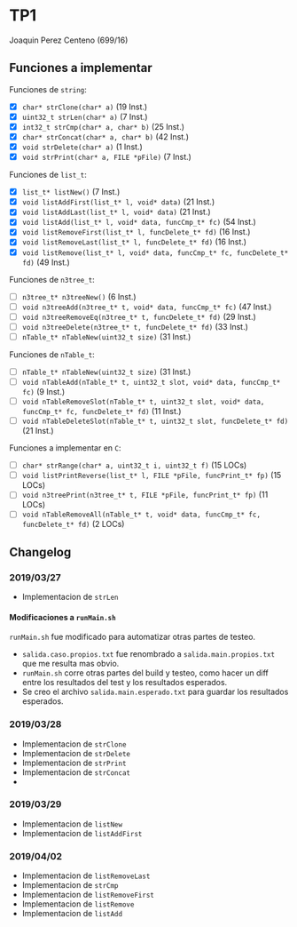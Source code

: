 # TP1

Joaquin Perez Centeno (699/16)

## Funciones a implementar

Funciones de `string`:
- [X] `char* strClone(char* a)` (19 Inst.)
- [X] `uint32_t strLen(char* a)` (7 Inst.)
- [X] `int32_t strCmp(char* a, char* b)` (25 Inst.)
- [X] `char* strConcat(char* a, char* b)` (42 Inst.)
- [X] `void strDelete(char* a)` (1 Inst.)
- [X] `void strPrint(char* a, FILE *pFile)` (7 Inst.)

Funciones de `list_t`:
- [X] `list_t* listNew()` (7 Inst.)
- [X] `void listAddFirst(list_t* l, void* data)` (21 Inst.)
- [X] `void listAddLast(list_t* l, void* data)` (21 Inst.)
- [X] `void listAdd(list_t* l, void* data, funcCmp_t* fc)` (54 Inst.)
- [X] `void listRemoveFirst(list_t* l, funcDelete_t* fd)` (16 Inst.)
- [X] `void listRemoveLast(list_t* l, funcDelete_t* fd)` (16 Inst.)
- [X] `void listRemove(list_t* l, void* data, funcCmp_t* fc, funcDelete_t* fd)` (49 Inst.)

Funciones de `n3tree_t`:
- [ ] `n3tree_t* n3treeNew()` (6 Inst.)
- [ ] `void n3treeAdd(n3tree_t* t, void* data, funcCmp_t* fc)` (47 Inst.)
- [ ] `void n3treeRemoveEq(n3tree_t* t, funcDelete_t* fd)` (29 Inst.)
- [ ] `void n3treeDelete(n3tree_t* t, funcDelete_t* fd)` (33 Inst.)
- [ ] `nTable_t* nTableNew(uint32_t size)` (31 Inst.)

Funciones de `nTable_t`:
- [ ] `nTable_t* nTableNew(uint32_t size)` (31 Inst.)
- [ ] `void nTableAdd(nTable_t* t, uint32_t slot, void* data, funcCmp_t* fc)` (9 Inst.)
- [ ] `void nTableRemoveSlot(nTable_t* t, uint32_t slot, void* data, funcCmp_t* fc, funcDelete_t* fd)` (11 Inst.)
- [ ] `void nTableDeleteSlot(nTable_t* t, uint32_t slot, funcDelete_t* fd)` (21 Inst.)

Funciones a implementar en `C`:
- [ ] `char* strRange(char* a, uint32_t i, uint32_t f)` (15 LOCs)
- [ ] `void listPrintReverse(list_t* l, FILE *pFile, funcPrint_t* fp)` (15 LOCs)
- [ ] `void n3treePrint(n3tree_t* t, FILE *pFile, funcPrint_t* fp)` (11 LOCs)
- [ ] `void nTableRemoveAll(nTable_t* t, void* data, funcCmp_t* fc, funcDelete_t* fd)` (2 LOCs)

## Changelog

### 2019/03/27

- Implementacion de `strLen`

#### Modificaciones a `runMain.sh`

`runMain.sh` fue modificado para automatizar otras partes de testeo.

- `salida.caso.propios.txt` fue renombrado a `salida.main.propios.txt` que me
  resulta mas obvio.
- `runMain.sh` corre otras partes del build y testeo, como hacer un diff entre
  los resultados del test y los resultados esperados.
- Se creo el archivo `salida.main.esperado.txt` para guardar los resultados
  esperados.

### 2019/03/28

- Implementacion de `strClone`
- Implementacion de `strDelete`
- Implementacion de `strPrint`
- Implementacion de `strConcat`
- 
### 2019/03/29

- Implementacion de `listNew`
- Implementacion de `listAddFirst`

### 2019/04/02

- Implementacion de `listRemoveLast`
- Implementacion de `strCmp`
- Implementacion de `listRemoveFirst`
- Implementacion de `listRemove`
- Implementacion de `listAdd`
